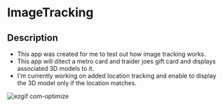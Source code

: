 # ImageTracking

## Description

- This app was created for me to test out how image tracking works.
- This app will ditect a metro card and traider joes gift card and displays associated 3D models to it.
- I'm currently working on added location tracking and enable to display the 3D model only if the location matches.

![ezgif com-optimize](https://user-images.githubusercontent.com/42211866/72081180-01045600-32cc-11ea-928a-5c4bc2d0cf57.gif)

